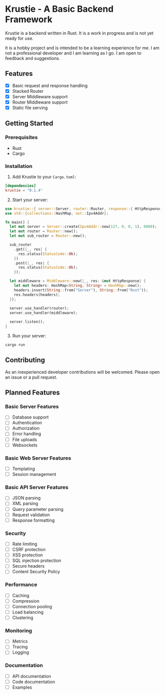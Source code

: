 # Krustie - A Basic Backend Framework

Krustie is a backend written in Rust. It is a work in progress and is not yet ready for use.

It is a hobby project and is intended to be a learning experience for me. I am not a professional developer and I am learning as I go. I am open to feedback and suggestions.

## Features

- [x] Basic request and response handling
- [x] Stacked Router
- [x] Server Middleware support
- [x] Router Middleware support
- [x] Static file serving

## Getting Started

### Prerequisites

- Rust
- Cargo

### Installation

1. Add Krustie to your `Cargo.toml`:

```toml
[dependencies]
krustie = "0.1.4"
```

2. Start your server:

```rust
use krustie::{ server::Server, router::Router, response::{ HttpResponse, StatusCode }, middleware::Middleware };
use std::{collections::HashMap, net::Ipv4Addr};

fn main() {
  let mut server = Server::create(Ipv4Addr::new(127, 0, 0, 1), 8080);
  let mut router = Router::new();
  let mut sub_router = Router::new();

  sub_router
    .get(|_, res| {
      res.status(StatusCode::Ok);
    })
    .post(|_, res| {
      res.status(StatusCode::Ok);
    });

  let middleware = Middleware::new(|_, res: &mut HttpResponse| {
    let mut headers: HashMap<String, String> = HashMap::new();
    headers.insert(String::from("Server"), String::from("Rust"));
    res.headers(headers);
  });
  
  server.use_handler(router);
  server.use_handler(middleware);

  server.listen();
}
```

3. Run your server:

```bash
cargo run
```

## Contributing

As an inexperienced developer contributions will be welcomed. Please open an issue or a pull request.

## Planned Features

### Basic Server Features

- [ ] Database support
- [ ] Authentication
- [ ] Authorization
- [ ] Error handling
- [ ] File uploads
- [ ] Websockets

### Basic Web Server Features

- [ ] Templating
- [ ] Session management

### Basic API Server Features

- [ ] JSON parsing
- [ ] XML parsing
- [ ] Query parameter parsing
- [ ] Request validation
- [ ] Response formatting

### Security

- [ ] Rate limiting
- [ ] CSRF protection
- [ ] XSS protection
- [ ] SQL injection protection
- [ ] Secure headers
- [ ] Content Security Policy

### Performance

- [ ] Caching
- [ ] Compression
- [ ] Connection pooling
- [ ] Load balancing
- [ ] Clustering

### Monitoring

- [ ] Metrics
- [ ] Tracing
- [ ] Logging

### Documentation

- [ ] API documentation
- [ ] Code documentation
- [ ] Examples
